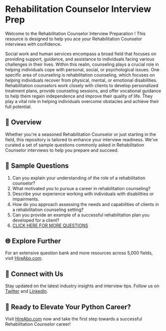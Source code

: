 # Rehabilitation Counselor Interview Prep

Welcome to the Rehabilitation Counselor Interview Preparation ! This resource is designed to help you ace your Rehabilitation Counselor interviews with confidence.

Social work and human services encompass a broad field that focuses on providing support, guidance, and assistance to individuals facing various challenges in their lives. Within this realm, counseling plays a crucial role in helping individuals cope with personal, social, or psychological issues. One specific area of counseling is rehabilitation counseling, which focuses on helping individuals recover from physical, mental, or emotional disabilities. Rehabilitation counselors work closely with clients to develop personalized treatment plans, provide counseling sessions, and offer vocational guidance to help them regain independence and improve their quality of life. They play a vital role in helping individuals overcome obstacles and achieve their full potential.

## 🚀 Overview

Whether you're a seasoned Rehabilitation Counselor or just starting in the field, this repository is tailored to enhance your interview readiness. We've curated a set of sample questions commonly asked in Rehabilitation Counselor interviews to help you prepare and succeed.

## 📝 Sample Questions

1. Can you explain your understanding of the role of a rehabilitation counselor?
2. What motivated you to pursue a career in rehabilitation counseling?
3. Describe your experience working with individuals with disabilities or impairments.
4. How do you approach assessing the needs and capabilities of clients in a rehabilitation counseling setting?
5. Can you provide an example of a successful rehabilitation plan you developed for a client?
6. [CLICK HERE FOR MORE QUESTIONS](https://hireabo.com/job/13_1_4/Rehabilitation%20Counselor)

## 🌐 Explore Further

For an extensive question bank and more resources across 5,000 fields, visit [HireAbo.com](https://www.hireabo.com).

## 📱 Connect with Us

Stay updated on the latest industry insights and interview tips. Follow us on [Twitter](https://twitter.com/hireabo) and [LinkedIn](https://www.linkedin.com/in/hire-abo-3609972a8/).

## 🚀 Ready to Elevate Your Python Career?

Visit [HireAbo.com](https://www.hireabo.com) now and take the first step towards a successful Rehabilitation Counselor career!